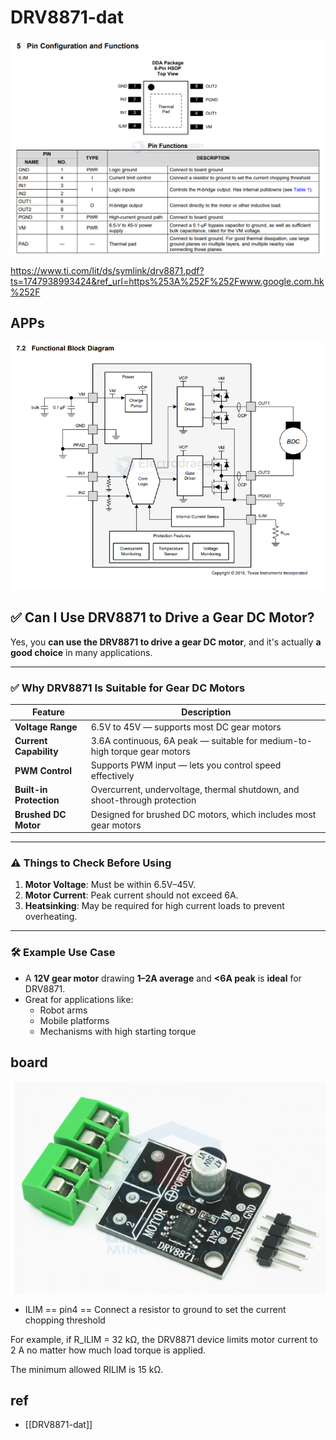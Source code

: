 
# DRV8871-dat

![](2025-05-23-02-36-50.png)

https://www.ti.com/lit/ds/symlink/drv8871.pdf?ts=1747938993424&ref_url=https%253A%252F%252Fwww.google.com.hk%252F

## APPs 

![](2025-05-23-02-37-14.png)


## ✅ Can I Use DRV8871 to Drive a Gear DC Motor?

Yes, you **can use the DRV8871 to drive a gear DC motor**, and it's actually **a good choice** in many applications.

---

### ✅ Why DRV8871 Is Suitable for Gear DC Motors

| Feature                  | Description                                                                 |
|--------------------------|-----------------------------------------------------------------------------|
| **Voltage Range**        | 6.5V to 45V — supports most DC gear motors                                  |
| **Current Capability**   | 3.6A continuous, 6A peak — suitable for medium-to-high torque gear motors    |
| **PWM Control**          | Supports PWM input — lets you control speed effectively                     |
| **Built-in Protection**  | Overcurrent, undervoltage, thermal shutdown, and shoot-through protection   |
| **Brushed DC Motor**     | Designed for brushed DC motors, which includes most gear motors             |

---

### ⚠️ Things to Check Before Using

1. **Motor Voltage**: Must be within 6.5V–45V.
2. **Motor Current**: Peak current should not exceed 6A.
3. **Heatsinking**: May be required for high current loads to prevent overheating.

---

### 🛠 Example Use Case

- A **12V gear motor** drawing **1–2A average** and **<6A peak** is **ideal** for DRV8871.
- Great for applications like:
  - Robot arms
  - Mobile platforms
  - Mechanisms with high starting torque


## board 

![](2025-06-02-00-44-38.png)

- ILIM == pin4 == Connect a resistor to ground to set the current chopping threshold

For example, if R_ILIM = 32 kΩ, the DRV8871 device limits motor current to 2 A no matter how much load torque is applied. 

The minimum allowed RILIM is 15 kΩ.


## ref 

- [[DRV8871-dat]]